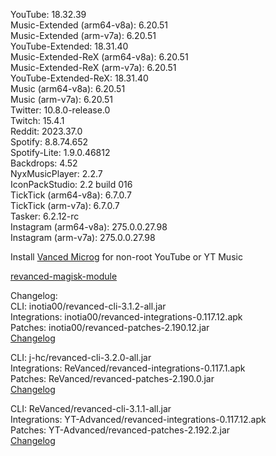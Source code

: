 YouTube: 18.32.39  
Music-Extended (arm64-v8a): 6.20.51  
Music-Extended (arm-v7a): 6.20.51  
YouTube-Extended: 18.31.40  
Music-Extended-ReX (arm64-v8a): 6.20.51  
Music-Extended-ReX (arm-v7a): 6.20.51  
YouTube-Extended-ReX: 18.31.40  
Music (arm64-v8a): 6.20.51  
Music (arm-v7a): 6.20.51  
Twitter: 10.8.0-release.0  
Twitch: 15.4.1  
Reddit: 2023.37.0  
Spotify: 8.8.74.652  
Spotify-Lite: 1.9.0.46812  
Backdrops: 4.52  
NyxMusicPlayer: 2.2.7  
IconPackStudio: 2.2 build 016  
TickTick (arm64-v8a): 6.7.0.7  
TickTick (arm-v7a): 6.7.0.7  
Tasker: 6.2.12-rc  
Instagram (arm64-v8a): 275.0.0.27.98  
Instagram (arm-v7a): 275.0.0.27.98  

Install [Vanced Microg](https://github.com/TeamVanced/VancedMicroG/releases) for non-root YouTube or YT Music  

[revanced-magisk-module](https://github.com/j-hc/revanced-magisk-module)  

Changelog:  
CLI: inotia00/revanced-cli-3.1.2-all.jar  
Integrations: inotia00/revanced-integrations-0.117.12.apk  
Patches: inotia00/revanced-patches-2.190.12.jar  
[Changelog](https://github.com/inotia00/revanced-patches/releases/tag/v2.190.12)

CLI: j-hc/revanced-cli-3.2.0-all.jar  
Integrations: ReVanced/revanced-integrations-0.117.1.apk  
Patches: ReVanced/revanced-patches-2.190.0.jar  
[Changelog](https://github.com/ReVanced/revanced-patches/releases/tag/v2.190.0)

CLI: ReVanced/revanced-cli-3.1.1-all.jar  
Integrations: YT-Advanced/revanced-integrations-0.117.12.apk  
Patches: YT-Advanced/revanced-patches-2.192.2.jar  
[Changelog](https://github.com/YT-Advanced/ReX-patches/releases/tag/v2.192.2)  
